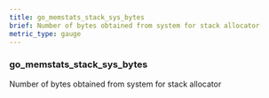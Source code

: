 ```yaml
---
title: go_memstats_stack_sys_bytes
brief: Number of bytes obtained from system for stack allocator
metric_type: gauge
---
```

### go_memstats_stack_sys_bytes

Number of bytes obtained from system for stack allocator